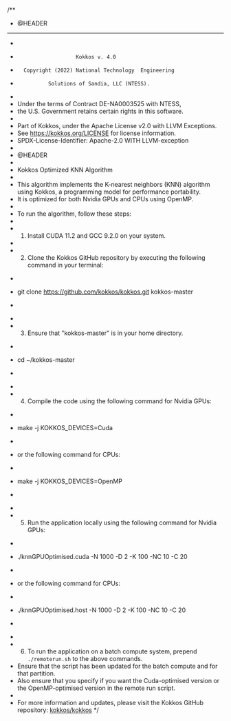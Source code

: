 /**
 * @HEADER
 * ************************************************************************
 *
 *                        Kokkos v. 4.0
 *       Copyright (2022) National Technology  Engineering
 *               Solutions of Sandia, LLC (NTESS).
 *
 * Under the terms of Contract DE-NA0003525 with NTESS,
 * the U.S. Government retains certain rights in this software.
 *
 * Part of Kokkos, under the Apache License v2.0 with LLVM Exceptions.
 * See https://kokkos.org/LICENSE for license information.
 * SPDX-License-Identifier: Apache-2.0 WITH LLVM-exception
 *
 * @HEADER
 *
 * Kokkos Optimized KNN Algorithm
 * 
 * This algorithm implements the K-nearest neighbors (KNN) algorithm using Kokkos, a programming model for performance portability. 
 * It is optimized for both Nvidia GPUs and CPUs using OpenMP.
 * 
 * To run the algorithm, follow these steps:
 * 
 * 1. Install CUDA 11.2 and GCC 9.2.0 on your system.
 * 
 * 2. Clone the Kokkos GitHub repository by executing the following command in your terminal:
 *    ```
 *    git clone https://github.com/kokkos/kokkos.git kokkos-master
 *    ```
 * 
 * 3. Ensure that "kokkos-master" is in your home directory.
 *    ```
 *    cd ~/kokkos-master
 *    ```
 * 
 * 4. Compile the code using the following command for Nvidia GPUs:
 *    ```
 *    make -j KOKKOS_DEVICES=Cuda
 *    ```
 *    or the following command for CPUs:
 *    ```
 *    make -j KOKKOS_DEVICES=OpenMP
 *    ```
 * 
 * 5. Run the application locally using the following command for Nvidia GPUs:
 *    ```
 *    ./knnGPUOptimised.cuda -N 1000 -D 2 -K 100 -NC 10 -C 20
 *    ```
 *    or the following command for CPUs:
 *    ```
 *    ./knnGPUOptimised.host -N 1000 -D 2 -K 100 -NC 10 -C 20
 *    ```
 * 
 * 6. To run the application on a batch compute system, prepend `./remoterun.sh` to the above commands.
 *    Ensure that the script has been updated for the batch compute and for that partition.
 *    Also ensure that you specify if you want the Cuda-optimised version or the OpenMP-optimised version in the remote run script.
 * 
 * For more information and updates, please visit the Kokkos GitHub repository: [kokkos/kokkos](https://github.com/kokkos/kokkos)
 */
